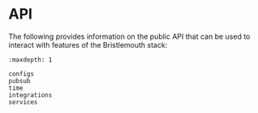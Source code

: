 # API

The following provides information on the public API that can be used to interact with features of the Bristlemouth stack:

```{toctree}
:maxdepth: 1

configs
pubsub
time
integrations
services

```
